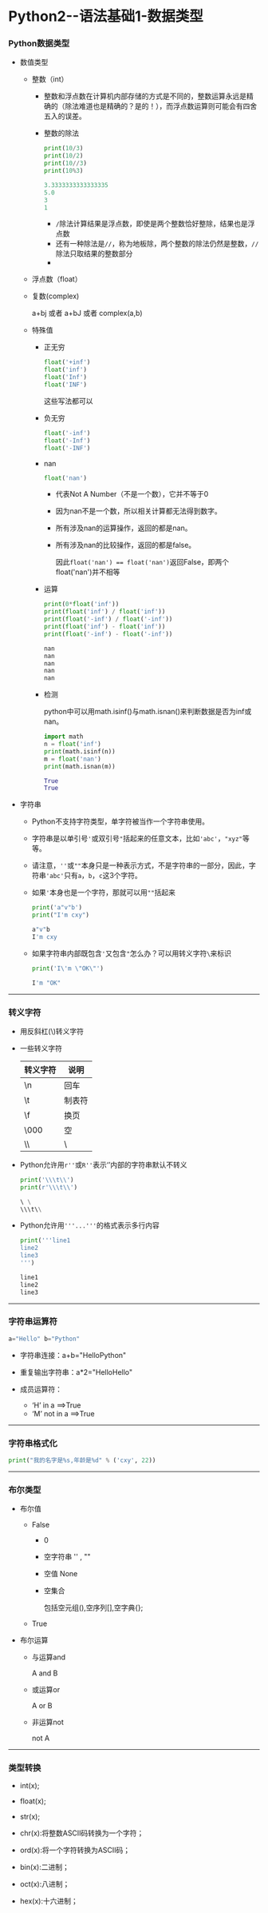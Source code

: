 # Python2--语法基础1-数据类型

### Python数据类型

+ 数值类型

  + 整数（int）

    + 整数和浮点数在计算机内部存储的方式是不同的，整数运算永远是精确的（除法难道也是精确的？是的！），而浮点数运算则可能会有四舍五入的误差。

    + 整数的除法

      ```python
      print(10/3)
      print(10/2)
      print(10//3)
      print(10%3)
      ```

      ```python
      3.3333333333333335
      5.0
      3
      1
      ```

      + `/`除法计算结果是浮点数，即使是两个整数恰好整除，结果也是浮点数
      + 还有一种除法是`//`，称为地板除，两个整数的除法仍然是整数，`//`除法只取结果的整数部分
      + 

  + 浮点数（float）

  + 复数(complex)

    a+bj 或者 a+bJ 或者 complex(a,b)

  + 特殊值
    + 正无穷

      ```python
      float('+inf')
      float('inf')
      float('Inf')
      float('INF')
      ```

      这些写法都可以

    + 负无穷

      ```python
      float('-inf')
      float('-Inf')
      float('-INF')
      ```

    + nan

      ```python
      float('nan')
      ```

      + 代表Not A Number（不是一个数），它并不等于0

      + 因为nan不是一个数，所以相关计算都无法得到数字。

      + 所有涉及nan的运算操作，返回的都是nan。

      + 所有涉及nan的比较操作，返回的都是false。

        因此`float('nan') == float('nan')`返回False，即两个float('nan')并不相等

    + 运算

      ```python
      print(0*float('inf'))
      print(float('inf') / float('inf'))
      print(float('-inf') / float('-inf'))
      print(float('inf') - float('inf'))
      print(float('-inf') - float('-inf'))
      ```

      ```python
      nan
      nan
      nan
      nan
      nan
      ```

    + 检测

      python中可以用math.isinf()与math.isnan()来判断数据是否为inf或nan。

      ```python
      import math
      n = float('inf')
      print(math.isinf(n))
      m = float('nan')
      print(math.isnan(m))
      ```

      ```python
      True
      True
      ```

      

+ 字符串

  + Python不支持字符类型，单字符被当作一个字符串使用。

  + 字符串是以单引号`'`或双引号`"`括起来的任意文本，比如`'abc'`，`"xyz"`等等。

  + 请注意，`''`或`""`本身只是一种表示方式，不是字符串的一部分，因此，字符串`'abc'`只有`a`，`b`，`c`这3个字符。

  + 如果`'`本身也是一个字符，那就可以用`""`括起来
  
    ```python
    print('a"v"b')
    print("I'm cxy")
    ```
  
    ```python
    a"v"b
    I'm cxy
    ```
  
  + 如果字符串内部既包含`'`又包含`"`怎么办？可以用转义字符`\`来标识
  
    ```python
    print('I\'m \"OK\"')
    ```
  
    ```python
    I'm "OK"
    ```

---

### 转义字符

+ 用反斜杠(\\)转义字符

+ 一些转义字符

  | 转义字符 | 说明   |
  | -------- | ------ |
  | \n       | 回车   |
  | \t       | 制表符 |
  | \f       | 换页   |
  | \000     | 空     |
  | \\\      | \      |

+ Python允许用`r''`或`R''`表示‘’内部的字符串默认不转义

  ```python
  print('\\\t\\')
  print(r'\\\t\\')
  ```

  ```python
  \	\
  \\\t\\
  ```

+ Python允许用`'''...'''`的格式表示多行内容

  ```python
  print('''line1
  line2
  line3
  ''')
  ```

  ```python
  line1
  line2
  line3
  ```

---

### 字符串运算符

```python
a="Hello" b="Python"
```

+ 字符串连接：a+b="HelloPython"

+ 重复输出字符串：a*2="HelloHello"

+ 成员运算符：
  + ‘H’ in a ==>True
  + ‘M’ not in a ==>True

---

### 字符串格式化

```python
print("我的名字是%s,年龄是%d" % ('cxy', 22))
```

---

### 布尔类型

+ 布尔值

  + False

    + 0

    + 空字符串 '' , ""

    + 空值 None 

    + 空集合

      包括空元组(),空序列[],空字典{};

  +  True

+ 布尔运算

  + 与运算and

    A and B

  + 或运算or

    A or B

  + 非运算not

    not A

---

### 类型转换

+ int(x);

+ float(x);

+ str(x);

+ chr(x):将整数ASCII码转换为一个字符；

+ ord(x):将一个字符转换为ASCII码；

+ bin(x):二进制；

+ oct(x):八进制；

+ hex(x):十六进制；

 

 

 

 

 

   
